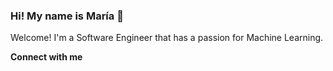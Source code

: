 ### Hi! My name is María 👋

Welcome! I'm a Software Engineer that has a passion for Machine Learning.  <!--country flag-->
<!--
**mvortizr/mvortizr** is a ✨ _special_ ✨ repository because its `README.md` (this file) appears on your GitHub profile.

I’m a 
I've created several React with Node web applications and I love to contribute to Open Source projects and to help social causes.

- 🔭 I’m currently working on ...
- 🌱 I’m currently learning ...
- 👯 I’m looking to collaborate on ...
- 🤔 I’m looking for help with ...
- 💬 Ask me about ...
- 📫 How to reach me: ...
- 😄 Pronouns: She/Her
- ⚡ Fun fact: ...
-->
__Connect with me__
<!-- Twitter, Linkedin, Dev, Medium, correo -->
<!-- Coding, gif-->
